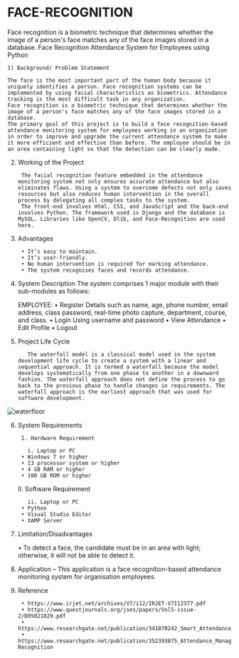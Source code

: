 # FACE-RECOGNITION
Face recognition is a biometric technique that determines whether the image of a person's face matches any of the face images stored in a database.
Face Recognition Attendance System for Employees using Python

    1) Background/ Problem Statement

	The face is the most important part of the human body because it uniquely identifies a person. Face recognition systems can be implemented by using facial characteristics as biometrics. Attendance tracking is the most difficult task in any organization.
	Face recognition is a biometric technique that determines whether the image of a person's face matches any of the face images stored in a database.
	The primary goal of this project is to build a face recognition-based attendance monitoring system for employees working in an organization in order to improve and upgrade the current attendance system to make it more efficient and effective than before. The employee should be in an area containing light so that the detection can be clearly made.

2) Working of the Project

		The facial recognition feature embedded in the attendance monitoring system not only ensures accurate attendance but also eliminates flaws. Using a system to overcome defects not only saves resources but also reduces human intervention in the overall process by delegating all complex tasks to the system.
		The front-end involves Html, CSS, and JavaScript and the back-end involves Python. The framework used is Django and the database is MySQL. Libraries like OpenCV, Dlib, and Face-Recognition are used here.

3) Advantages

	    • It’s easy to maintain.
	    • It’s user-friendly.
	    • No human intervention is required for marking attendance.
	    • The system recognises faces and records attendance.


4) System Description
The system comprises 1 major module with their sub-modules as follows: 

	EMPLOYEE:
	    • Register
	Details such as name, age, phone number, email address, class password, real-time photo capture, department, course, and class.
	    • Login
	Using username and password
	    • View Attendance
	    • Edit Profile
	    • Logout

5) Project Life Cycle

	
		  The waterfall model is a classical model used in the system development life cycle to create a system with a linear and sequential approach. It is termed a waterfall because the model develops systematically from one phase to another in a downward fashion. The waterfall approach does not define the process to go back to the previous phase to handle changes in requirements. The waterfall approach is the earliest approach that was used for software development.

![waterfloor](https://user-images.githubusercontent.com/45793333/206803701-8db9d159-0e4d-4d76-8e40-b4a46266a674.jpg)


6) System Requirements

	    I. Hardware Requirement

	      i. Laptop or PC
		• Windows 7 or higher
		• I3 processor system or higher
		• 4 GB RAM or higher
		• 100 GB ROM or higher

   II. Software Requirement

	      ii. Laptop or PC
		• Python
		• Visual Studio Editor
		• XAMP Server

7) Limitation/Disadvantages
    
    • To detect a face, the candidate must be in an area with light; otherwise, it will not be able to detect it.

8) Application – This application is a face recognition-based attendance monitoring system for organisation employees.

9) Reference

	    • https://www.irjet.net/archives/V7/i12/IRJET-V7I12377.pdf
	    • https://www.questjournals.org/jses/papers/Vol5-issue-2/D05021829.pdf
	    • https://www.researchgate.net/publication/341870242_Smart_Attendance_System_using_OPENCV_based_on_Facial_Recognition
	    • https://www.researchgate.net/publication/352393875_Attendance_Management_System_using_Face-Recognition
